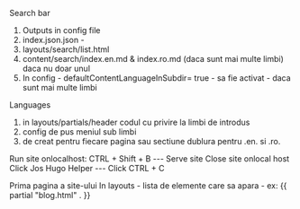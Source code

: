 Search bar
1. Outputs in config file
2. index.json.json - 
3. layouts/search/list.html
4. content/search/index.en.md & index.ro.md (daca sunt mai multe limbi) daca nu doar unul
5. In config - defaultContentLanguageInSubdir= true - sa fie activat - daca sunt mai multe limbi

Languages 

1. in layouts/partials/header codul cu privire la limbi de introdus
2. config de pus meniul sub limbi
3. de creat pentru fiecare pagina sau sectiune dublura pentru .en. si .ro.

Run site onlocalhost:
CTRL + Shift + B --- Serve site
Close site onlocal host 
Click Jos Hugo Helper --- Click CTRL + C

Prima pagina a site-ului
In layouts - lista de elemente care sa apara - ex: {{ partial "blog.html" . }}







